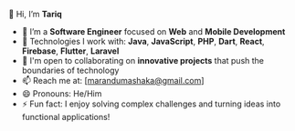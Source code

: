 👋 Hi, I’m **Tariq**

- 👀 I’m a **Software Engineer** focused on **Web** and **Mobile Development**
- 🌱 Technologies I work with: **Java**, **JavaScript**, **PHP**, **Dart**, **React**, **Firebase**, **Flutter**, **Laravel**
- 💼 I'm open to collaborating on **innovative projects** that push the boundaries of technology
- 📫 Reach me at: [marandumashaka@gmail.com]
- 😄 Pronouns: He/Him
- ⚡ Fun fact: I enjoy solving complex challenges and turning ideas into functional applications!


<!---
TariqNew/TariqNew is a ✨ special ✨ repository because its `README.md` (this file) appears on your GitHub profile.
You can click the Preview link to take a look at your changes.
--->
